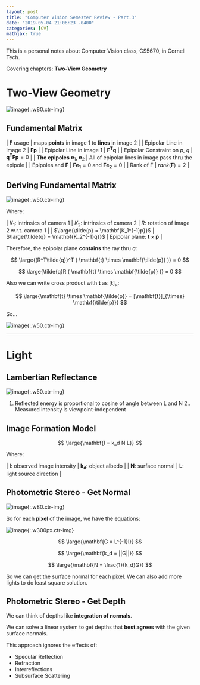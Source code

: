 ```yaml
---
layout: post
title: "Computer Vision Semester Review - Part.3"
date: "2019-05-04 21:06:23 -0400"
categories: [CV]
mathjax: true
---
```


This is a personal notes about Computer Vision class, CS5670, in Cornell Tech.

Covering chapters: **Two-View Geometry**

<!--more-->

# Two-View Geometry

![image](https://user-images.githubusercontent.com/13166286/57186688-c5e69300-6eb1-11e9-9cdf-3306ca2d0d1f.png){:.w80.ctr-img}

## Fundamental Matrix

| $\mathbf{F}$ usage | maps **points** in image 1 to **lines** in image 2 |
| Epipolar Line in image 2 | $\mathbf{Fp}$ |
| Epipolar Line in image 1 | $\mathbf{F^Tq}$ |
| Epipolar Constraint on $p$, $q$ | $\mathbf{q^TFp}=0$ |
| **The epipoles** $\mathbf{e}_1$, $\mathbf{e}_2$ | All of epipolar lines in image pass thru the epipole |
| Epipoles and $\mathbf{F}$ | $\mathbf{Fe_1} = 0$ and $\mathbf{Fe_2} = 0$ | 
| Rank of F | $rank(\mathbf{F}) = 2$ |

## Deriving Fundamental Matrix

![image](https://user-images.githubusercontent.com/13166286/57187026-114f7000-6eb7-11e9-9594-e9d781d760d5.png){:.w50.ctr-img}

Where:

| $K_1$: intrinsics of camera 1 | $K_2$: intrinsics of camera 2 | $R$: rotation of image 2 w.r.t. camera 1 |
| $\large{\tilde{p} = \mathbf{K_1^{-1}p}}$ | $\large{\tilde{q} = \mathbf{K_2^{-1}q}}$ | Epipolar plane: $\mathbf{t} \times \mathbf{\tilde{p}}$ |

Therefore, the epipolar plane **contains** the ray thru $q$:

$$ \large{(R^T\tilde{q})^T ( \mathbf{t} \times \mathbf{\tilde{p}} )} = 0  $$

$$ \large{\tilde{q}R ( \mathbf{t} \times \mathbf{\tilde{p}} )} = 0  $$

Also we can write cross product with $\mathbf{t}$ as $[\mathbf{t}]_{\times}$:

$$ \large{\mathbf{t} \times \mathbf{\tilde{p}} = [\mathbf{t}]_{\times} \mathbf{\tilde{p}}} $$

So...

![image](https://user-images.githubusercontent.com/13166286/57187161-32b15b80-6eb9-11e9-9397-0d9f0aff402c.png){:.w50.ctr-img}

---

# Light

## Lambertian Reflectance

![image](https://user-images.githubusercontent.com/13166286/57188152-cd189b80-6ec7-11e9-8fd9-3487eebc6f7f.png){:.w50.ctr-img}

1. Reflected energy is proportional to cosine of angle
between L and N 
2.. Measured intensity is viewpoint-independent

## Image Formation Model

$$ \large{\mathbf{I = k_d N L}} $$

Where:

| $\mathbf{I}$: observed image intensity | $\mathbf{k_d}$: object albedo |
| $\mathbf{N}$: surface normal | $\mathbf{L}$: light source direction |


## Photometric Stereo - Get Normal

![image](https://user-images.githubusercontent.com/13166286/57188209-d1918400-6ec8-11e9-8fee-9edf85eeb7a6.png){:.w80.ctr-img}

So for each **pixel** of the image, we have the equations:

![image](https://user-images.githubusercontent.com/13166286/57188218-f259d980-6ec8-11e9-8924-5cd7da3b838a.png){:.w300px.ctr-img}

$$ \large{\mathbf{G = L^{-1}I}} $$

$$ \large{\mathbf{k_d = ||G||}} $$

$$ \large{\mathbf{N = \frac{1}{k_d}G}} $$

So we can get the surface normal for each pixel.  We can also add more lights to do least square solution.

## Photometric Stereo - Get Depth

We can think of depths like **integration of normals**.

We can solve a linear system to get depths that **best agrees** with the given surface normals.

This approach ignores the effects of: 
* Specular Reflection
* Refraction
* Interreflections
* Subsurface Scattering
